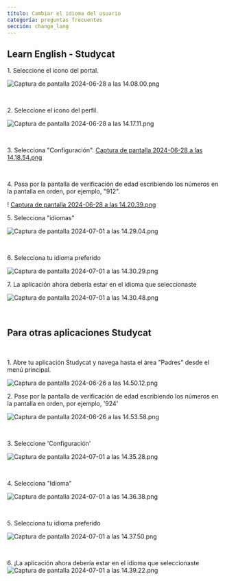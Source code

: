 ```yaml
---
título: Cambiar el idioma del usuario
categoría: preguntas frecuentes
sección: change_lang
---
```

## Learn English \- Studycat

1\. Seleccione el icono del portal.

![Captura de pantalla 2024-06-28 a las 14.08.00.png](https://help.Studycat.com/hc/article_attachments/34476207796761)

 

2\. Seleccione el icono del perfil.

![Captura de pantalla 2024-06-28 a las 14.17.11.png](https://help.Studycat.com/hc/article_attachments/34476207805465)

 

3\. Selecciona "Configuración". [Captura de pantalla 2024-06-28 a las 14.18.54.png](https://help.Studycat.com/hc/article_attachments/34476197946521)

 

4\. Pasa por la pantalla de verificación de edad escribiendo los números en la pantalla en orden, por ejemplo, "912".

! [Captura de pantalla 2024-06-28 a las 14.20.39.png](https://help.Studycat.com/hc/article_attachments/34476207809817)

5\. Selecciona "idiomas"

![Captura de pantalla 2024-07-01 a las 14.29.04.png](https://help.Studycat.com/hc/article_attachments/34476207810969)

 

6\. Selecciona tu idioma preferido

​![Captura de pantalla 2024-07-01 a las 14.30.29.png](https://help.Studycat.com/hc/article_attachments/34476197954841)

7\. La aplicación ahora debería estar en el idioma que seleccionaste

![Captura de pantalla 2024-07-01 a las 14.30.48.png](https://help.Studycat.com/hc/article_attachments/34476207816729)

 

## Para otras aplicaciones Studycat

 

1\. Abre tu aplicación Studycat y navega hasta el área "Padres" desde el menú principal.

![Captura de pantalla 2024-06-26 a las 14.50.12.png](https://help.Studycat.com/hc/article_attachments/34476197959449)

2\. Pase por la pantalla de verificación de edad escribiendo los números en la pantalla en orden, por ejemplo, '924'

![Captura de pantalla 2024-06-26 a las 14.53.58.png](https://help.Studycat.com/hc/article_attachments/34476197961241)

 

3\. Seleccione 'Configuración'

![Captura de pantalla 2024-07-01 a las 14.35.28.png](https://help.Studycat.com/hc/article_attachments/34476207824025)

 

4\. Selecciona "Idioma"

![Captura de pantalla 2024-07-01 a las 14.36.38.png](https://help.Studycat.com/hc/article_attachments/34476207825689)

 

5\. Selecciona tu idioma preferido

![Captura de pantalla 2024-07-01 a las 14.37.50.png](https://help.Studycat.com/hc/article_attachments/34476207831705)

 

6\. ¡La aplicación ahora debería estar en el idioma que seleccionaste![Captura de pantalla 2024-07-01 a las 14.39.22.png](https://help.Studycat.com/hc/article_attachments/34476197982617)